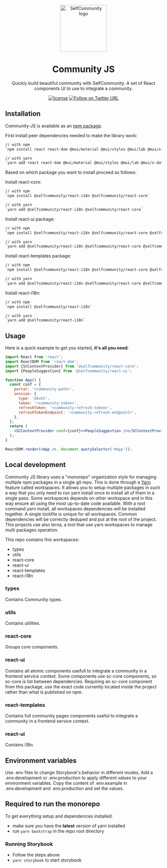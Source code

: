 <p align="center">
  <a href="https://www.selfcommunity.com/" rel="noopener" target="_blank">
    <img width="150" src="https://make.selfcommunity.com/assets/images/logo.png" alt="SelfCommunity logo"/>
  </a>
</p>


<h1 align="center">Community JS</h1>

<div align="center">

Quickly build beautiful community with SelfCommunity.
A set of React components UI to use to integrate a community.

[![license](https://img.shields.io/badge/license-MIT-blue.svg)](https://github.com/selfcommunity/community-js/blob/master/LICENSE)
[![Follow on Twitter URL](https://img.shields.io/twitter/url/https/twitter.com/community_self.svg?style=social&label=Follow%20%40SelfCommunity)](https://twitter.com/community_self)

</div>

## Installation

Community-JS is available as an [npm package](https://www.npmjs.com/package/@selfcommunity/react-ui).

First install peer dependencies needed to make the library work:

```sh
// with npm
`npm install react react-dom @mui/material @mui/styles @mui/lab @mui/x-date-pickers @emotion/react @emotion/styled react-intl pdfjs-dist notistack @rpldy/chunked-sender @rpldy/chunked-uploady @rpldy/upload-button @rpldy/upload-drop-zone @rpldy/upload-preview @rpldy/uploady`

// with yarn
`yarn add react react-dom @mui/material @mui/styles @mui/lab @mui/x-date-pickers @emotion/react @emotion/styled react-intl pdfjs-dist notistack @rpldy/chunked-sender @rpldy/chunked-uploady @rpldy/upload-button @rpldy/upload-drop-zone @rpldy/upload-preview @rpldy/uploady`
```

Based on which package you want to install proceed as follows:

Install react-core:

```sh
// with npm
`npm install @selfcommunity/react-i18n @selfcommunity/react-core`

// with yarn
`yarn add @selfcommunity/react-i18n @selfcommunity/react-core`
```

Install react-ui package:

```sh
// with npm
`npm install @selfcommunity/react-i18n @selfcommunity/react-core @selfcommunity/react-ui`

// with yarn
`yarn add @selfcommunity/react-i18n @selfcommunity/react-core @selfcommunity/react-ui`
```

Install react-templates package:

```sh
// with npm
`npm install @selfcommunity/react-i18n @selfcommunity/react-core @selfcommunity/react-templates`

// with yarn
`yarn add @selfcommunity/react-i18n @selfcommunity/react-core @selfcommunity/react-templates`
```

Install react-i18n:

```sh
// with npm
`npm install @selfcommunity/react-i18n`

// with yarn
`yarn add @selfcommunity/react-i18n`
```

## Usage

Here is a quick example to get you started, **it's all you need**:

```jsx
import React from 'react';
import ReactDOM from 'react-dom';
import {SCContextProvider} from '@selfcommunity/react-core';
import {PeopleSuggestion} from '@selfcommunity/react-ui';

function App() {
  const conf = {
    portal: '<community-path>',
    session: {
      type: 'OAuth',
      token: '<community-token>',
      refreshToken: '<community-refresh-token>',
      refreshTokenEndpoint: '<community-refresh-endpoint>',
    },
  };
  return (
    <SCContextProvider conf={conf}><PeopleSuggestion /></SCContextProvider>
  );
}

ReactDOM.render(<App />, document.querySelector('#app'));
```

## Local development

Community JS library uses a "monorepo" organization style for managing multiple npm packages in a single git repo.
This is done through a [Yarn](https://yarnpkg.com/en/) feature called workspaces.
It allows you to setup multiple packages in such a way that you only need to run yarn install once to install all of
them in a single pass. Some workspaces depends on other workspace and in this way ensure all using the most up-to-date
code available. With a root command yarn install, all workspaces dependencies will be installed together.
A single lockfile is unique for all workspaces. Common dependencies will be correctly deduped and put at the root of
the project.
This projects use also lerna, a tool that use yarn workspaces to manage multi packages operation.

This repo contains this workspaces:
- types
- utils
- react-core
- react-ui
- react-templates
- react-i18n

### types
Contains Community types.

### utils
Contains utilities.

### react-core
Groups core components.

### react-ui
Contains all atomic components usefull to integrate a community in a frontend service context.
Some components use sc-core components, so sc-core is list between dependencies.
Requiring an sc-core component from this package, use the exact code currently located inside the project rather than
what is published on npm.

### react-templates
Contains full community pages components useful to integrate a community in a frontend service context.

### react-ui
Contains i18n.


## Environment variables
Use .env files to change Storybook's behavior in different modes.
Add a .env.development or .env.production to apply different values to your environment variables.
Copy the content of .env.example in .env.development and .env.production and set the values.

## Required to run the monorepo
To get everything setup and dependencies installed:

- make sure you have the **latest** version of yarn installed
- run `yarn bootstrap` in the repo root directory

### Running Storybook

- Follow the steps above
- `yarn storybook` to start storybook

[npm-image]: https://img.shields.io/npm/v/Community-JS.svg?style=flat-square
[npm-url]: https://npmjs.org/package/Community-JS
[downloads-image]: https://img.shields.io/npm/dm/Community-JS.svg?style=flat-square
[downloads-url]: https://npmjs.org/package/Community-JS

